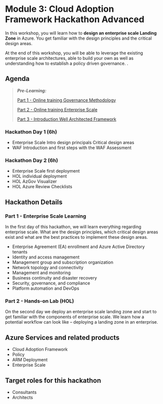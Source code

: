 # Module 3: Cloud Adoption Framework Hackathon Advanced

In this workshop, you will learn how to **design an enterprise scale Landing Zone** in Azure. You get familiar with the design principles and the critical design areas.

At the end of this workshop, you will be able to leverage the existing enterprise scale architectures, able to build your own as well as understanding how to establish a policy driven governance. .

## Agenda

> ***Pre-Learning:***
> 
> [Part 1 - Online training Governance Methodology](https://docs.microsoft.com/learn/modules/build-cloud-governance-strategy-azure/)
> 
> [Part 2 - Online training Enterprise Scale](https://docs.microsoft.com/learn/paths/enterprise-scale-architecture/)
> 
> [Part 3 - Introduction Well Architected Framework](https://docs.microsoft.com/learn/paths/azure-well-architected-framework/)

### Hackathon Day 1 (6h)

- Enterprise Scale Intro
  design principals
  Critical design areas
- WAF Introduction and first steps
  with the WAF Assessment

### Hackathon Day 2 (6h)

- Enterprise Scale
  first deployment
- HOL
  individual deployment
- HOL
  AzGov Visualizer
- HOL
  Azure Review Checklists

## Hackathon Details

### Part 1 - Enterprise Scale Learning

In the first day of this hackathon, we will learn everything regarding enterprise scale. What are the design principles, which critical design areas exist and what are the best practices to implement these design areas.

- Enterprise Agreement (EA) enrollment and Azure Active Directory tenants
- Identity and access management
- Management group and subscription organization
- Network topology and connectivity
- Management and monitoring
- Business continuity and disaster recovery
- Security, governance, and compliance
- Platform automation and DevOps

### Part 2 - Hands-on Lab (HOL)

On the second day we deploy an enterprise scale landing zone and start to get familiar with the components of enterprise scale. We learn how a potential workflow can look like – deploying a landing zone in an enterprise.

## Azure Services and related products

- Cloud Adoption Framework
- Policy
- ARM Deployment
- Enterprise Scale

## Target roles for this hackathon

- Consultants
- Architects
